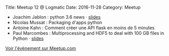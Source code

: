 Title: Meetup 12 @ Logmatic
Date: 2016-11-28
Category: Meetup

- Joachim Jablon : python 3.6 news · [slides](http://joachim.jablon.fr/2016/11/28/a-tale-of-pythons-and-adrenaline.html)
- Nicolas Mussat : Packaging d'apps python
- Antoine Kahn : Comment créer une API flask en moins de 5 minutes
- Paul Marcombes : Multiprocessing and HDF5 to deal with 100 GB files in Python · [slides](https://drive.google.com/open?id=0B1i3qLMBDe-qWEVMUF9JVzY5Q1E)

[Voir l'évènement sur Meetup.com](https://www.meetup.com/Paris-py-Python-Django-friends/events/234963183/)
